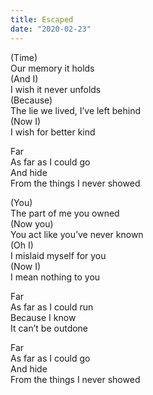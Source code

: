 ```yaml
---
title: Escaped
date: "2020-02-23"
---
```


(Time) </br>
Our memory it holds</br>
(And I) </br>
I wish it never unfolds</br>
(Because) </br>
The lie we lived, I’ve left behind</br>
(Now I) </br>
I wish for better kind</br>

Far</br>
As far as I could go</br>
And hide</br>
From the things I never showed</br>

(You) </br>
The part of me you owned</br>
(Now you) </br>
You act like you’ve never known</br>
(Oh I) </br>
I mislaid myself for you</br>
(Now I) </br>
I mean nothing to you</br>

Far</br>
As far as I could run</br>
Because I know</br>
It can’t be outdone</br>

Far</br>
As far as I could go</br>
And hide</br>
From the things I never showed</br>
